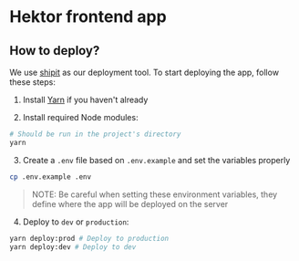 # Hektor frontend app

## How to deploy?

We use [shipit](https://github.com/shipitjs/shipit) as our deployment tool.
To start deploying the app, follow these steps:

1. Install [Yarn](https://yarnpkg.com/) if you haven't already

2. Install required Node modules:

```sh
# Should be run in the project's directory
yarn
```

3. Create a `.env` file based on `.env.example` and set the variables properly

```sh
cp .env.example .env
```

> NOTE: Be careful when setting these environment variables, they define where the app will be deployed on the server

4. Deploy to `dev` or `production`:

```sh
yarn deploy:prod # Deploy to production
yarn deploy:dev # Deploy to dev
```